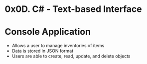 # 0x0D. C# - Text-based Interface
# Console Application
* Allows a user to manage inventories of items
* Data is stored in JSON format
* Users are able to create, read, update, and delete objects
